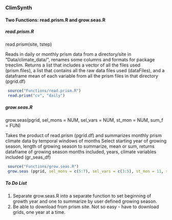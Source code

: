 ### ClimSynth

#### Two Functions: read.prism.R and grow.seas.R

##### read.prism.R
read.prism(site, tstep)

Reads in daily or monthly prism data from a directory/site in "Data/climate_data/", renames some columns and formats for package treeclim. Returns a list that includes a vector of all the files used (prism.files), a list that contains all the raw  data files used (dataFiles), and a dataframe mean of each variable from all the prism files in that directory (pgrid.df)

```r
 source("Functions/read.prism.R")
 read.prism("cv", "daily")
```

##### grow.seas.R
grow.seas(pgrid, sel_mons = NUM, sel_vars = NUM, st_mon = NUM, sum_f = FUN)

Takes the product of read.prism (pgrid.df) and summarizes monthly prism climate data by temporal windows of months
Select starting year of growing season, length of growing season to summarize, mean or sum, returns dataframe of growing season months included, years, climate variables included (gr_seas_df)

```r
 source("Functions/grow.seas.R")
 grow.seas (pgrid, sel_mons = c(5:7), sel_vars = c(3:5), st_mon = 11, sum_f = c("mean", "sum"))
```


##### To Do List
1) Separate grow.seas.R into a separate function to set beginning of growth year and one to summarize by user defined growing season.
1) Be able to download from prism site. Not so easy - have to download grids, one year at a time.


